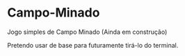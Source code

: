 # Campo-Minado
Jogo simples de Campo Minado (Ainda em construção)

Pretendo usar de base para futuramente tirá-lo do terminal.
